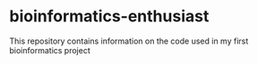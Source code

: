 # bioinformatics-enthusiast
This repository contains information on the code used in my first bioinformatics project
